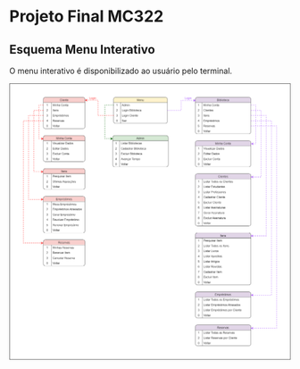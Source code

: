 # Projeto Final MC322

## Esquema Menu Interativo
O menu interativo é disponibilizado ao usuário pelo terminal.

![](https://github.com/phdaccache/Projeto_MC322/blob/main/images/Menu_Interativo.png)
